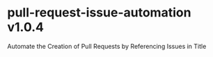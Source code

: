 # pull-request-issue-automation v1.0.4
Automate the Creation of Pull Requests by Referencing Issues in Title